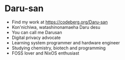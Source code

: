 # Daru-san

- Find my work at <https://codeberg.org/Daru-san>
- Kon'nichiwa, watashinonamaeha Daru desu
- You can call me Darusan
- Digital privacy advocate
- Learning system programmer and hardware engineer
- Studying chemistry, biotech and programming
- FOSS lover and NixOS enthusiast
